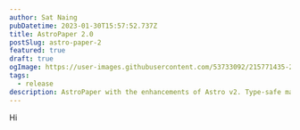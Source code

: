 ```yaml
---
author: Sat Naing
pubDatetime: 2023-01-30T15:57:52.737Z
title: AstroPaper 2.0
postSlug: astro-paper-2
featured: true
draft: true
ogImage: https://user-images.githubusercontent.com/53733092/215771435-25408246-2309-4f8b-a781-1f3d93bdf0ec.png
tags:
  - release
description: AstroPaper with the enhancements of Astro v2. Type-safe markdown contents, bug fixes and better dev experience etc.
---
```


Hi
